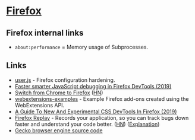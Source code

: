 # [Firefox](https://www.mozilla.org/en-US/firefox/)

## Firefox internal links

- `about:performance` = Memory usage of Subprocesses.

## Links

- [user.js](https://github.com/pyllyukko/user.js) - Firefox configuration hardening.
- [Faster smarter JavaScript debugging in Firefox DevTools (2019)](https://hacks.mozilla.org/2019/05/faster-smarter-javascript-debugging-in-firefox/)
- [Switch from Chrome to Firefox](https://www.mozilla.org/en-US/firefox/switch/) ([HN](https://news.ycombinator.com/item?id=20052623))
- [webextensions-examples](https://github.com/mdn/webextensions-examples) - Example Firefox add-ons created using the WebExtensions API.
- [A Guide To New And Experimental CSS DevTools In Firefox (2019)](https://www.smashingmagazine.com/2019/10/guide-new-experimental-css-devtools-firefox/)
- [Firefox Replay](https://firefox-replay.com/) - Records your application, so you can track bugs down faster and understand your code better. ([HN](https://news.ycombinator.com/item?id=21655958)) ([Explanation](https://github.com/mozilla/gecko-dev/blob/11d9c7b7fa82fdfb8ac2a8f0864e9d8d5fe2b926/mfbt/RecordReplay.h#L32-L73))
- [Gecko browser engine source code](https://github.com/mozilla/gecko-dev)

